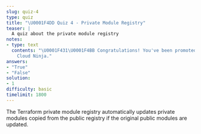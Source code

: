```yaml
---
slug: quiz-4
type: quiz
title: "\U0001F4DD Quiz 4 - Private Module Registry"
teaser: |
  A quiz about the private module registry
notes:
- type: text
  contents: "\U0001F431‍\U0001F4BB Congratulations! You've been promoted to Terraform
    Cloud Ninja."
answers:
- "True"
- "False"
solution:
- 1
difficulty: basic
timelimit: 1800
---
```

The Terraform private module registry automatically updates private modules copied from the public registry if the original public modules are updated.
